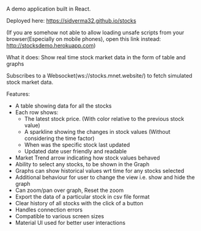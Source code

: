 A demo application built in React.

Deployed here: https://sidverma32.github.io/stocks

(If you are somehow not able to allow loading unsafe scripts from your browser(Especially on mobile phones), open this link instead: http://stocksdemo.herokuapp.com)

What it does: Show real time stock market data in the form of table and graphs

Subscribes to a Websocket(ws://stocks.mnet.website/) to fetch simulated stock market data.

Features:
  - A table showing data for all the stocks
  - Each row shows:
    - The latest stock price. (With color relative to the previous stock value)
    - A sparkline showing the changes in stock values (Without considering the time factor)
    - When was the specific stock last updated
    - Updated date user friendly and readable
  - Market Trend arrow indicating how stock values behaved
  - Ability to select any stocks, to be shown in the Graph
  - Graphs can show historical values wrt time for any stocks selected
  - Additional behaviour for user to change the view i.e. show and hide the graph
  - Can zoom/pan over graph, Reset the zoom
  - Export the data of a particular stock in csv file format
  - Clear history of all stocks with the click of a button
  - Handles connection errors
  - Compatible to various screen sizes
  - Material UI used for better user interactions
  
